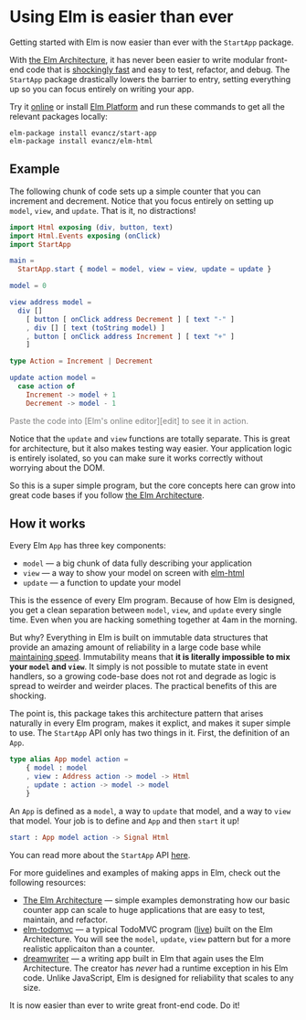 # Using Elm is easier than ever

Getting started with Elm is now easier than ever with the `StartApp` package.

With [the Elm Architecture][arch], it has never been easier to write modular
front-end code that is [shockingly fast][elm-html] and easy to test, refactor,
and debug. The `StartApp` package drastically lowers the barrier to entry,
setting everything up so you can focus entirely on writing your app. 

[arch]: https://github.com/evancz/elm-architecture-tutorial/
[elm-html]: http://elm-lang.org/blog/Blazing-Fast-Html.elm

Try it [online][edit] or install [Elm Platform](https://www.npmjs.com/package/elm)
and run these commands to get all the relevant packages locally:

```
elm-package install evancz/start-app
elm-package install evancz/elm-html
```

## Example

The following chunk of code sets up a simple counter that you can increment
and decrement. Notice that you focus entirely on setting up `model`, `view`,
and `update`. That is it, no distractions!

```elm
import Html exposing (div, button, text)
import Html.Events exposing (onClick)
import StartApp

main =
  StartApp.start { model = model, view = view, update = update }

model = 0

view address model =
  div []
    [ button [ onClick address Decrement ] [ text "-" ]
    , div [] [ text (toString model) ]
    , button [ onClick address Increment ] [ text "+" ]
    ]

type Action = Increment | Decrement

update action model =
  case action of
    Increment -> model + 1
    Decrement -> model - 1
```

<span style="color:grey;">
Paste the code into [Elm's online editor][edit] to see it in action.
</span>

Notice that the `update` and `view` functions are totally separate. This is
great for architecture, but it also makes testing way easier. Your application
logic is entirely isolated, so you can make sure it works correctly without
worrying about the DOM.

[edit]: http://elm-lang.org/try

So this is a super simple program, but the core concepts here can grow into
great code bases if you follow [the Elm Architecture][arch].

## How it works

Every Elm `App` has three key components:

  * `model` &mdash; a big chunk of data fully describing your application
  * `view` &mdash; a way to show your model on screen with [elm-html][]
  * `update` &mdash; a function to update your model

This is the essence of every Elm program. Because of how Elm is designed, you
get a clean separation between `model`, `view`, and `update` every single time.
Even when you are hacking something together at 4am in the morning.

But why? Everything in Elm is built on immutable data structures that
provide an amazing amount of reliability in a large code base while
[maintaining speed](http://elm-lang.org/blog/announce/0.12.1.elm). Immutability
means that **it is literally impossible to mix your `model` and `view`**.
It simply is not possible to mutate state in event handlers, so a growing
code-base does not rot and degrade as logic is spread to weirder and weirder
places. The practical benefits of this are shocking.

The point is, this package takes this architecture pattern that arises
naturally in every Elm program, makes it explict, and makes it super simple to
use. The `StartApp` API only has two things in it. First, the definition of an
`App`.

```elm
type alias App model action =
    { model : model
    , view : Address action -> model -> Html
    , update : action -> model -> model
    }
```

An `App` is defined as a `model`, a way to `update` that model, and a way to
`view` that model. Your job is to define and `App` and then `start` it up!

```elm
start : App model action -> Signal Html
```

You can read more about the `StartApp` API [here][docs].

[docs]: http://package.elm-lang.org/packages/evancz/start-app/latest/StartApp

For more guidelines and examples of making apps in Elm, check out the following
resources:

  * [The Elm Architecture][arch] &mdash; simple examples demonstrating how our
    basic counter app can scale to huge applications that are easy to test,
    maintain, and refactor.
  * [elm-todomvc][] &mdash; a typical TodoMVC program ([live][]) built on the
    Elm Architecture. You will see the `model`, `update`, `view` pattern but
    for a more realistic applicaiton than a counter.
  * [dreamwriter][] &mdash; a writing app built in Elm that again uses the Elm
    Architecture. The creator has *never* had a runtime exception in his Elm
    code. Unlike JavaScript, Elm is designed for reliability that scales to
    any size.

[elm-todomvc]: https://github.com/evancz/elm-todomvc/blob/master/Todo.elm
[live]: http://evancz.github.io/elm-todomvc/
[dreamwriter]: https://github.com/rtfeldman/dreamwriter/

It is now easier than ever to write great front-end code. Do it!
